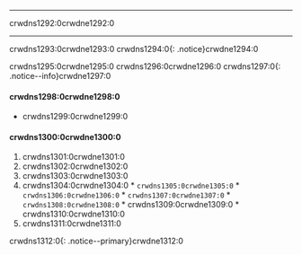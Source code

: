 * * *

crwdns1292:0crwdne1292:0

* * *

crwdns1293:0crwdne1293:0 crwdns1294:0{: .notice}crwdne1294:0

crwdns1295:0crwdne1295:0 crwdns1296:0crwdne1296:0 crwdns1297:0{: .notice--info}crwdne1297:0

#### crwdns1298:0crwdne1298:0

* crwdns1299:0crwdne1299:0

#### crwdns1300:0crwdne1300:0

  1. crwdns1301:0crwdne1301:0
  2. crwdns1302:0crwdne1302:0
  3. crwdns1303:0crwdne1303:0
  4. crwdns1304:0crwdne1304:0 
    * `crwdns1305:0crwdne1305:0`
    * `crwdns1306:0crwdne1306:0`
    * `crwdns1307:0crwdne1307:0`
    * `crwdns1308:0crwdne1308:0`
    * crwdns1309:0crwdne1309:0
    * crwdns1310:0crwdne1310:0
  5. crwdns1311:0crwdne1311:0

crwdns1312:0{: .notice--primary}crwdne1312:0